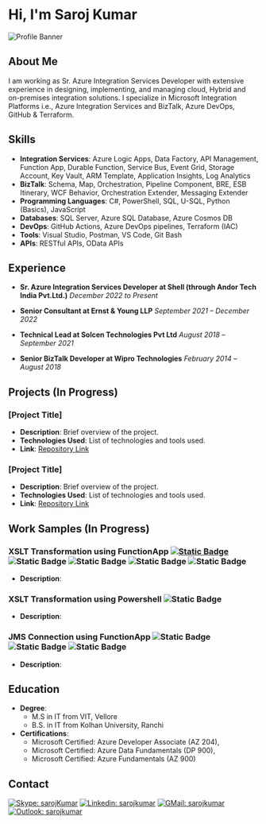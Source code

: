 # Hi, I'm Saroj Kumar

![Profile Banner](path/to/your/banner/image)

## About Me

I am working as Sr. Azure Integration Services Developer with extensive experience in designing, implementing, and managing cloud, Hybrid and on-premises integration solutions. I specialize in Microsoft Integration Platforms i.e., Azure Integration Services and BizTalk, Azure DevOps, GitHub & Terraform.

## Skills

- **Integration Services**: Azure Logic Apps, Data Factory, API Management, Function App, Durable Function, Service Bus, Event Grid, Storage Account, Key Vault, ARM Template, Application Insights, Log Analytics
- **BizTalk**: Schema, Map, Orchestration, Pipeline Component, BRE, ESB Itinerary, WCF Behavior, Orchestration Extender, Messaging Extender
- **Programming Languages**: C#, PowerShell, SQL, U-SQL, Python (Basics), JavaScript
- **Databases**: SQL Server, Azure SQL Database, Azure Cosmos DB
- **DevOps**: GitHub Actions, Azure DevOps pipelines, Terraform (IAC)
- **Tools**: Visual Studio, Postman, VS Code, Git Bash
- **APIs**: RESTful APIs, OData APIs

## Experience

- **Sr. Azure Integration Services Developer at Shell (through Andor Tech India Pvt.Ltd.)**
  *December 2022 to Present*

- **Senior Consultant at Ernst & Young LLP**
  *September 2021 – December 2022*

- **Technical Lead at Solcen Technologies Pvt Ltd**
  *August 2018 –September 2021*

- **Senior BizTalk Developer at Wipro Technologies**
  *February 2014 –August 2018*

## Projects (In Progress)

### [Project Title]
- **Description**: Brief overview of the project.
- **Technologies Used**: List of technologies and tools used.
- **Link**: [Repository Link](URL)

### [Project Title]
- **Description**: Brief overview of the project.
- **Technologies Used**: List of technologies and tools used.
- **Link**: [Repository Link](URL)

## Work Samples (In Progress)

### XSLT Transformation using FunctionApp [![Static Badge](https://img.shields.io/badge/GitHub-XSLTransform-blue)](https://github.com/Saroj-kr/FunctionApp-XSLTransform) ![Static Badge](https://img.shields.io/badge/.NET8-green) ![Static Badge](https://img.shields.io/badge/Azure_Function-InProcess-blue) ![Static Badge](https://img.shields.io/badge/Azure_Function-Isolated-blue) ![Static Badge](https://img.shields.io/badge/C%23-grey)
- **Description**:

### XSLT Transformation using Powershell ![Static Badge](https://img.shields.io/badge/PowerShell-blue)
- **Description**:

### JMS Connection using FunctionApp ![Static Badge](https://img.shields.io/badge/.NET8-green) ![Static Badge](https://img.shields.io/badge/Azure_Function-InProcess-blue) ![Static Badge](https://img.shields.io/badge/C%23-grey)
- **Description**:

## Education

- **Degree**:
  - M.S in IT from VIT, Vellore
  - B.S. in IT from Kolhan University, Ranchi
- **Certifications**:
  - Microsoft Certified: Azure Developer Associate (AZ 204),
  - Microsoft Certified: Azure Data Fundamentals (DP 900),
  - Microsoft Certified: Azure Fundamentals (AZ 900)

## Contact

[![Skype: sarojKumar](https://img.shields.io/badge/Skype-%2300AFF0.svg?style=for-the-badge&logo=Skype&logoColor=white&link=https://join.skype.com/invite/wCj6QgAZhHEN)](https://join.skype.com/invite/wCj6QgAZhHEN)
[![Linkedin: sarojkumar](https://img.shields.io/badge/LinkedIn-0A66C2.svg?style=for-the-badge&logo=LinkedIn&logoColor=white&link=https://www.linkedin.com/in/saroj-kumar-1011)](https://www.linkedin.com/in/saroj-kumar-1011)
[![GMail: sarojkumar](https://img.shields.io/badge/Gmail-EA4335.svg?style=for-the-badge&logo=Gmail&logoColor=white&link=mailto:itssarojkr@gmail.com)](mailto:itssarojkr@gmail.com)
[![Outlook: sarojkumar](https://img.shields.io/badge/Microsoft_Outlook-0078D4?style=for-the-badge&logo=microsoft-outlook&logoColor=white&link=mailto:itssaroj@hotmail.com)](mailto:itssaroj@hotmail.com)
